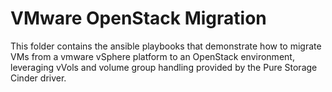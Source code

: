 # VMware OpenStack Migration

This folder contains the ansible playbooks that demonstrate how to migrate VMs from a vmware vSphere platform to an OpenStack environment, leveraging vVols and volume group handling provided by the Pure Storage Cinder driver.
